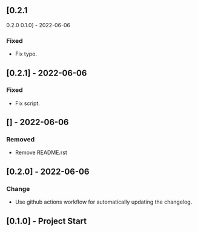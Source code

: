 ## [0.2.1
0.2.0
0.1.0] - 2022-06-06
### Fixed
-  Fix typo.

## [0.2.1] - 2022-06-06
### Fixed
-  Fix script.

## [] - 2022-06-06
### Removed
-  Remove README.rst

## [0.2.0] - 2022-06-06
### Change
-  Use github actions workflow for automatically updating the changelog.

## [0.1.0] - Project Start
